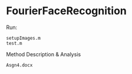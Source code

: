# FourierFaceRecognition

Run:
```
setupImages.m
test.m
```

Method Description & Analysis
```
Asgn4.docx
```
